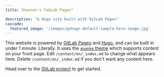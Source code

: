 ```yaml
---
title: Shannon's FabLab Pages"

description: "A Hugo site built with GitLab Pages"
cascade:
  featured_image: '/images/gohugo-default-sample-hero-image.jpg'
---
```


This website is powered by [GitLab Pages](https://about.gitlab.com/features/pages/)
and [Hugo](https://gohugo.io), and can be built in under 1 minute.
Literally. It uses the [`ananke` theme](https://github.com/theNewDynamic/gohugo-theme-ananke)
which supports content on your front page.
Edit `/content/en/_index.md` to change what appears here. Delete `/content/en/_index.md`
if you don't want any content here.

Head over to the [GitLab project](https://gitlab.com/pages/hugo) to get started.

